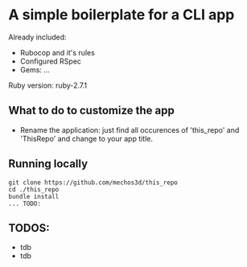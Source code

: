 # A simple boilerplate for a CLI app
Already included: 
- Rubocop and it's rules
- Configured RSpec
- Gems: ...

Ruby version:
ruby-2.7.1

## What to do to customize the app
- Rename the application: just find all occurences of 'this_repo' and 'ThisRepo' and change to your app title.

## Running locally
```
git clone https://github.com/mechos3d/this_repo
cd ./this_repo
bundle install 
... TODO:
```

## TODOS:
- tdb
- tdb
